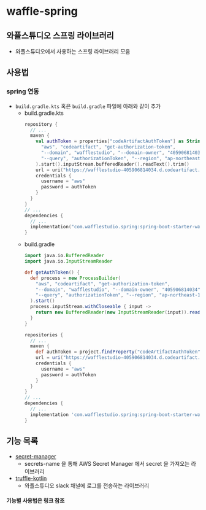 # waffle-spring
## 와플스튜디오 스프링 라이브러리
- 와플스튜디오에서 사용하는 스프링 라이브러리 모음

## 사용법
### spring 연동
- `build.gradle.kts` 혹은 `build.gradle` 파일에 아래와 같이 추가
    - build.gradle.kts
      ```kotlin
      repository {
        // ...
        maven {
          val authToken = properties["codeArtifactAuthToken"] as String? ?: ProcessBuilder(
            "aws", "codeartifact", "get-authorization-token",
            "--domain", "wafflestudio", "--domain-owner", "405906814034",
            "--query", "authorizationToken", "--region", "ap-northeast-1", "--output", "text"
          ).start().inputStream.bufferedReader().readText().trim()
          url = uri("https://wafflestudio-405906814034.d.codeartifact.ap-northeast-1.amazonaws.com/maven/spring-waffle/")
          credentials {
            username = "aws"
            password = authToken
          }
        }
      }
      // ...
      dependencies {
        // ...
        implementation("com.wafflestudio.spring:spring-boot-starter-waffle:1.0.0")
      }
      ```
    - build.gradle
      ```groovy
      import java.io.BufferedReader
      import java.io.InputStreamReader

      def getAuthToken() {
        def process = new ProcessBuilder(
          "aws", "codeartifact", "get-authorization-token",
          "--domain", "wafflestudio", "--domain-owner", "405906814034",
          "--query", "authorizationToken", "--region", "ap-northeast-1", "--output", "text"
        ).start()
        process.inputStream.withCloseable { input ->
          return new BufferedReader(new InputStreamReader(input)).readText().trim()
        }
      }

      repositories {
        // ...
        maven {
          def authToken = project.findProperty("codeArtifactAuthToken") ?: getAuthToken()
          url = uri("https://wafflestudio-405906814034.d.codeartifact.ap-northeast-1.amazonaws.com/maven/spring-waffle/")
          credentials {
            username = "aws"
            password = authToken
          }
        }
      }
      // ...
      dependencies {
        // ...
        implementation 'com.wafflestudio.spring:spring-boot-starter-waffle:1.0.0'
      }
      ```
## 기능 목록
- [secret-manager](./spring-boot-starter-waffle-secret-manager)
    - secrets-name 을 통해 AWS Secret Manager 에서 secret 을 가져오는 라이브러리
- [truffle-kotlin](./truffle)
    - 와플스튜디오 slack 채널에 로그를 전송하는 라이브러리
#### 기능별 사용법은 링크 참조

